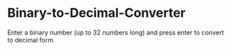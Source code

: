 # Binary-to-Decimal-Converter
Enter a binary number (up to 32 numbers long) and press enter to convert to decimal form
